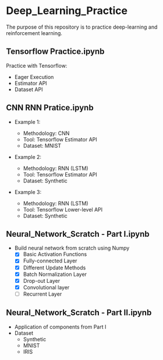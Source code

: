# Deep_Learning_Practice
The purpose of this repository is to practice deep-learning and reinforcement learning. 

## Tensorflow Practice.ipynb
Practice with Tensorflow:
- Eager Execution
- Estimator API
- Dataset API

## CNN RNN Pratice.ipynb
- Example 1:
  - Methodology: CNN 
  - Tool: Tensorflow Estimator API
  - Dataset: MNIST

- Example 2: 
  - Methodology: RNN (LSTM)
  - Tool: Tensorflow Estimator API
  - Dataset: Synthetic
  
- Example 3: 
  - Methodology: RNN (LSTM)
  - Tool: Tensorflow Lower-level API
  - Dataset: Synthetic


## Neural_Network_Scratch - Part I.ipynb
- Build neural network from scratch using Numpy
  - [X] Basic Activation Functions
  - [X] Fully-connected Layer 
  - [X] Different Update Methods
  - [X] Batch Normalization Layer
  - [X] Drop-out Layer
  - [X] Convolutional layer
  - [ ] Recurrent Layer

## Neural_Network_Scratch - Part II.ipynb
- Application of components from Part I
- Dataset
  - Synthetic
  - MNIST
  - IRIS


